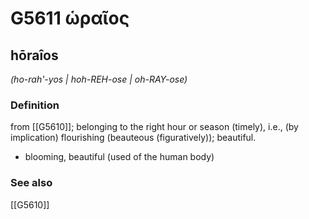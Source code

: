 # G5611 ὡραῖος

## hōraîos

_(ho-rah'-yos | hoh-REH-ose | oh-RAY-ose)_

### Definition

from [[G5610]]; belonging to the right hour or season (timely), i.e., (by implication) flourishing (beauteous (figuratively)); beautiful.

- blooming, beautiful (used of the human body)

### See also

[[G5610]]

